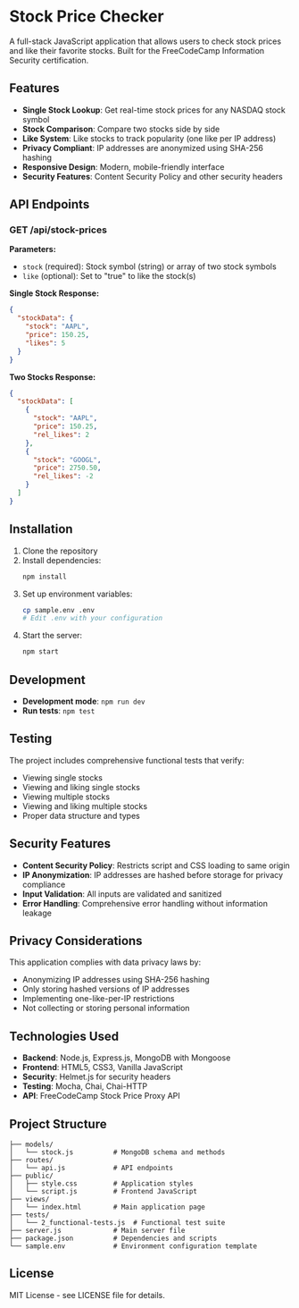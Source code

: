 # Stock Price Checker

A full-stack JavaScript application that allows users to check stock prices and like their favorite stocks. Built for the FreeCodeCamp Information Security certification.

## Features

- **Single Stock Lookup**: Get real-time stock prices for any NASDAQ stock symbol
- **Stock Comparison**: Compare two stocks side by side
- **Like System**: Like stocks to track popularity (one like per IP address)
- **Privacy Compliant**: IP addresses are anonymized using SHA-256 hashing
- **Responsive Design**: Modern, mobile-friendly interface
- **Security Features**: Content Security Policy and other security headers

## API Endpoints

### GET /api/stock-prices

**Parameters:**
- `stock` (required): Stock symbol (string) or array of two stock symbols
- `like` (optional): Set to "true" to like the stock(s)

**Single Stock Response:**
```json
{
  "stockData": {
    "stock": "AAPL",
    "price": 150.25,
    "likes": 5
  }
}
```

**Two Stocks Response:**
```json
{
  "stockData": [
    {
      "stock": "AAPL",
      "price": 150.25,
      "rel_likes": 2
    },
    {
      "stock": "GOOGL",
      "price": 2750.50,
      "rel_likes": -2
    }
  ]
}
```

## Installation

1. Clone the repository
2. Install dependencies:
   ```bash
   npm install
   ```
3. Set up environment variables:
   ```bash
   cp sample.env .env
   # Edit .env with your configuration
   ```
4. Start the server:
   ```bash
   npm start
   ```

## Development

- **Development mode**: `npm run dev`
- **Run tests**: `npm test`

## Testing

The project includes comprehensive functional tests that verify:
- Viewing single stocks
- Viewing and liking single stocks
- Viewing multiple stocks
- Viewing and liking multiple stocks
- Proper data structure and types

## Security Features

- **Content Security Policy**: Restricts script and CSS loading to same origin
- **IP Anonymization**: IP addresses are hashed before storage for privacy compliance
- **Input Validation**: All inputs are validated and sanitized
- **Error Handling**: Comprehensive error handling without information leakage

## Privacy Considerations

This application complies with data privacy laws by:
- Anonymizing IP addresses using SHA-256 hashing
- Only storing hashed versions of IP addresses
- Implementing one-like-per-IP restrictions
- Not collecting or storing personal information

## Technologies Used

- **Backend**: Node.js, Express.js, MongoDB with Mongoose
- **Frontend**: HTML5, CSS3, Vanilla JavaScript
- **Security**: Helmet.js for security headers
- **Testing**: Mocha, Chai, Chai-HTTP
- **API**: FreeCodeCamp Stock Price Proxy API

## Project Structure

```
├── models/
│   └── stock.js          # MongoDB schema and methods
├── routes/
│   └── api.js            # API endpoints
├── public/
│   ├── style.css         # Application styles
│   └── script.js         # Frontend JavaScript
├── views/
│   └── index.html        # Main application page
├── tests/
│   └── 2_functional-tests.js  # Functional test suite
├── server.js             # Main server file
├── package.json          # Dependencies and scripts
└── sample.env            # Environment configuration template
```

## License

MIT License - see LICENSE file for details.
